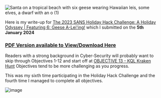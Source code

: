 ![Santa on a tropical beach with six geese wearing Hawaiian leis, some elves, a dwarf with an o (1)](https://github.com/beta-j/SANS-Holiday-Hack-Challenge-2023/assets/60655500/41f03b05-6e52-4700-8ef5-4bb02c4c758c)

Here is my write-up for [The 2023 SANS Holiday Hack Challenge: A Holiday Odyssey | Featuring 6: Geese A-Lei'ing!](https://www.sans.org/mlp/holiday-hack-challenge-2023/) which I submitted on the **5th January 2024**

### [PDF Version available to View/Download Here](Assets/Writeup_2023_ne.pdf) ###

Readers with a strong background in Cyber-Security will probably want to skip through Objectives 1-12 and start off at [OBJECTIVE 13 - KQL Kraken Hunt](https://github.com/beta-j/SANS-Holiday-Hack-Challenge-2023/blob/main/OBJECTIVE%2013%20-%20KQL%20Kraken%20Hunt%20.md) 
Objectives tend to be more challenging as you progress.

This was my sixth time participating in the Holiday Hack Challenge and the fourth time I managed to complete all objectives.

![image](https://github.com/beta-j/SANS-Holiday-Hack-Challenge-2023/assets/60655500/f3045765-342b-44b2-9d58-8fa3c4efb36b)

